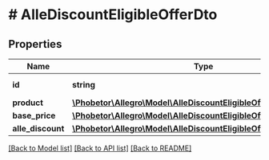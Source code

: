 # # AlleDiscountEligibleOfferDto

## Properties

Name | Type | Description | Notes
------------ | ------------- | ------------- | -------------
**id** | **string** | The id of the offer. | [optional]
**product** | [**\Phobetor\Allegro\Model\AlleDiscountEligibleOfferDtoProduct**](AlleDiscountEligibleOfferDtoProduct.md) |  | [optional]
**base_price** | [**\Phobetor\Allegro\Model\AlleDiscountEligibleOfferDtoBasePrice**](AlleDiscountEligibleOfferDtoBasePrice.md) |  | [optional]
**alle_discount** | [**\Phobetor\Allegro\Model\AlleDiscountEligibleOfferDtoAlleDiscount**](AlleDiscountEligibleOfferDtoAlleDiscount.md) |  | [optional]

[[Back to Model list]](../../README.md#models) [[Back to API list]](../../README.md#endpoints) [[Back to README]](../../README.md)
